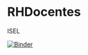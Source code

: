 # RHDocentes
ISEL

[![Binder](https://mybinder.org/badge_logo.svg)](https://mybinder.org/v2/gh/arjoca/RHDocentes/tree/main/HEAD)
